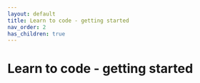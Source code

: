 ```yaml
---
layout: default
title: Learn to code - getting started
nav_order: 2
has_children: true
---
```


# Learn to code - getting started
